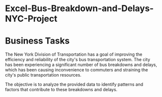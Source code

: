 # Excel-Bus-Breakdown-and-Delays-NYC-Project

# Business Tasks
The New York Division of Transportation has a goal of improving the efficiency and reliability of the city's bus transportation system. The city has been experiencing a significant number of bus breakdowns and delays, which has been causing inconvenience to commuters and straining the city's public transportation resources.

The objective is to analyze the provided data to identify patterns and factors that contribute to these breakdowns and delays. 
